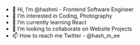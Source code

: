 - 👋 Hi, I’m @hashmi - Frontend Software Engineer
- 👀 I’m interested in Coding, Photography
- 🌱 I’m currently learning React
- 💞️ I’m looking to collaborate on Website Projects
- 📫 How to reach me Twitter - @hash_m_ee

<!---
hashmi7917/hashmi7917 is a ✨ special ✨ repository because its `README.md` (this file) appears on your GitHub profile.
You can click the Preview link to take a look at your changes.
--->

